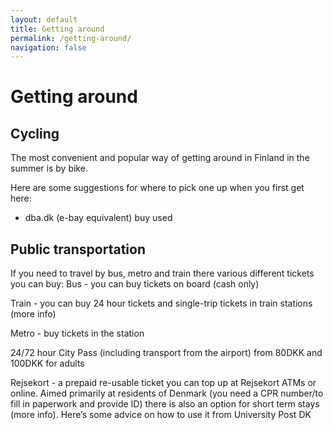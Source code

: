 ```yaml
---
layout: default
title: Getting around
permalink: /getting-around/
navigation: false
---
```


# Getting around
## Cycling

The most convenient and popular way of getting around in Finland in the summer is by bike.

Here are some suggestions for where to pick one up when you first get here:

- dba.dk (e-bay equivalent) buy used



## Public transportation
If you need to travel by bus, metro and train there various different tickets you can buy:
Bus - you can buy tickets on board (cash only)

Train - you can buy 24 hour tickets and single-trip tickets in train stations (more info)

Metro - buy tickets in the station

24/72 hour City Pass (including transport from the airport) from 80DKK and 100DKK for adults

Rejsekort - a prepaid re-usable ticket you can top up at Rejsekort ATMs or online. Aimed primarily at residents of Denmark (you need a CPR number/to fill in paperwork and provide ID) there is also an option for short term stays (more info).
Here’s some advice on how to use it from University Post DK
